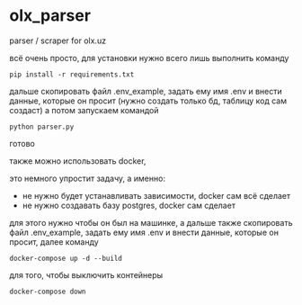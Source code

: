# olx_parser
parser / scraper for olx.uz

всё очень просто, для установки нужно всего лишь выполнить команду

`pip install -r requirements.txt`

дальше скопировать файл .env_example, задать ему имя .env и внести данные, которые он просит (нужно создать только бд, таблицу код сам создаст)
а потом запускаем командой

`python parser.py`

готово

также можно использовать docker,

это немного упростит задачу, а именно:
- не нужно будет устанавливать зависимости, docker сам всё сделает 
- не нужно создавать базу postgres, docker сам сделает

для этого нужно чтобы он был на машинке, а дальше также скопировать файл .env_example, задать ему имя .env и внести данные, которые он просит, далее команду

`docker-compose up -d --build`

для того, чтобы выключить контейнеры

`docker-compose down`
